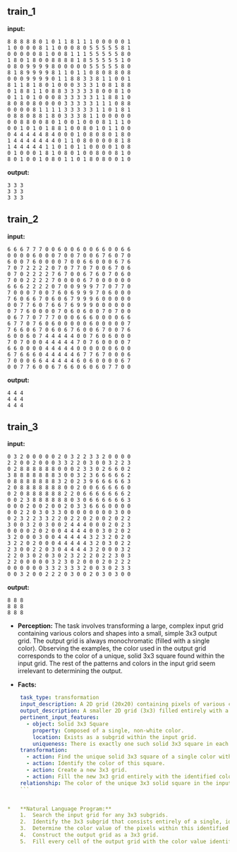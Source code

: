
## train_1

**input:**
```
8 8 8 8 8 0 1 0 1 1 8 1 1 1 0 0 0 0 0 1
1 0 0 0 0 8 1 1 0 0 0 8 0 5 5 5 5 5 8 1
0 0 0 0 0 8 1 0 0 8 1 1 1 5 5 5 5 5 8 0
1 8 0 1 8 0 0 8 8 8 8 1 8 5 5 5 5 5 1 0
0 8 0 9 9 9 9 8 0 0 0 0 0 5 5 5 5 5 8 0
8 1 8 9 9 9 9 8 1 1 0 1 1 0 8 0 8 8 0 8
0 0 0 9 9 9 9 0 1 1 8 8 3 3 8 1 1 0 0 1
8 1 1 8 1 8 0 1 0 0 0 3 3 3 1 0 8 1 8 8
0 1 8 8 1 1 0 8 8 3 3 3 3 3 8 0 0 8 1 0
0 1 1 0 1 0 0 0 8 3 3 3 3 3 1 1 8 8 1 0
8 0 8 0 8 0 0 0 0 3 3 3 3 3 1 1 1 0 8 8
0 0 0 0 8 1 1 1 1 3 3 3 3 3 1 1 0 1 8 1
0 8 8 0 8 8 1 8 0 3 3 3 8 1 1 0 0 0 0 0
0 0 8 8 0 0 8 0 1 0 0 1 0 0 0 8 1 1 1 0
0 0 1 0 1 0 1 8 8 1 0 0 8 0 1 0 1 1 0 0
0 4 4 4 4 4 8 4 0 0 0 1 0 8 0 8 0 1 8 0
1 4 4 4 4 4 4 4 0 1 1 0 8 0 0 0 0 8 1 8
1 4 4 4 4 4 1 1 0 1 0 1 1 0 0 0 0 1 0 8
0 1 0 0 0 1 8 1 0 8 0 1 0 0 8 0 0 8 1 0
8 0 1 0 0 1 0 8 0 1 1 0 1 8 0 8 0 0 1 0
```


**output:**
```
3 3 3
3 3 3
3 3 3
```


## train_2

**input:**
```
6 6 6 7 7 7 0 0 6 0 0 6 0 0 6 6 0 0 6 6
0 0 0 0 6 0 0 0 7 0 0 7 0 0 6 7 6 0 7 0
6 0 0 7 6 0 0 0 0 7 0 0 6 6 0 0 0 6 7 6
7 0 7 2 2 2 2 0 7 0 7 7 0 7 0 0 6 7 0 6
0 7 0 2 2 2 2 7 6 7 0 0 6 7 6 0 7 0 6 0
7 0 0 2 2 2 2 7 0 0 0 0 6 7 0 0 0 0 0 0
6 6 6 2 2 2 2 0 7 0 0 9 9 9 7 7 0 7 7 0
7 0 0 0 7 0 0 7 6 0 6 9 9 9 7 0 6 0 0 0
7 6 0 6 6 7 0 6 0 6 7 9 9 9 6 0 0 0 0 0
0 0 7 7 6 0 7 6 6 7 6 9 9 9 0 0 0 0 0 0
0 7 7 6 0 0 0 0 7 0 6 0 6 0 0 7 0 7 0 0
0 6 7 7 0 7 7 7 0 0 0 6 6 6 0 0 0 0 6 6
6 7 7 0 7 6 0 6 0 0 0 0 0 6 0 0 0 0 0 7
7 6 6 0 6 7 0 6 0 6 7 6 0 0 6 7 0 0 7 6
6 0 0 6 0 7 4 4 4 4 4 0 0 7 6 0 6 0 0 0
7 0 7 0 0 0 4 4 4 4 4 7 0 7 6 0 0 0 0 7
6 6 0 0 0 0 4 4 4 4 4 0 0 0 0 0 0 6 0 0
6 7 6 6 6 0 4 4 4 4 4 6 7 7 6 7 0 0 0 6
7 0 0 0 6 6 4 4 4 4 4 6 0 6 0 0 0 0 6 7
0 0 7 7 6 0 0 6 7 6 6 0 6 0 6 0 7 7 0 0
```


**output:**
```
4 4 4
4 4 4
4 4 4
```


## train_3

**input:**
```
0 3 2 0 0 0 0 0 2 0 3 2 2 3 3 2 0 0 0 0
2 2 0 0 2 0 0 0 3 3 2 2 0 3 0 0 3 2 2 3
0 2 8 8 8 8 8 8 0 0 0 2 3 3 0 2 6 6 0 2
3 8 8 8 8 8 8 8 3 0 0 3 2 3 6 6 6 6 6 2
0 8 8 8 8 8 8 8 3 2 0 2 3 9 6 6 6 6 6 3
2 0 8 8 8 8 8 8 8 0 0 2 0 0 6 6 6 6 6 0
0 2 0 8 8 8 8 8 8 2 2 0 6 6 6 6 6 6 6 2
0 0 2 3 8 8 8 8 8 8 0 3 0 6 6 6 6 6 6 3
0 0 0 2 0 0 2 0 0 2 0 3 3 6 6 6 0 0 0 0
0 0 2 2 0 3 0 3 3 0 0 0 0 0 0 0 0 3 0 0
0 2 3 2 2 3 3 2 2 0 2 2 0 2 0 0 2 0 2 2
3 0 0 3 2 0 3 0 0 2 4 4 4 0 0 0 2 0 2 3
0 0 0 0 2 0 2 0 0 4 4 4 4 0 0 3 0 2 0 2
3 2 0 0 0 3 0 0 4 4 4 4 4 3 2 3 2 0 2 0
3 2 2 0 2 0 0 0 4 4 4 4 4 3 2 0 3 0 2 2
2 3 0 0 2 2 0 3 0 4 4 4 4 3 2 0 0 0 3 2
2 2 0 3 0 2 0 3 0 2 3 2 2 2 0 2 2 3 0 3
2 2 0 0 0 0 0 3 2 3 0 2 0 0 0 2 0 2 2 2
0 0 0 0 0 0 3 3 2 3 3 3 2 0 0 3 0 2 3 3
0 0 3 2 0 0 2 2 2 0 3 0 0 2 0 3 0 3 0 0
```


**output:**
```
8 8 8
8 8 8
8 8 8
```

*   **Perception:** The task involves transforming a large, complex input grid containing various colors and shapes into a small, simple 3x3 output grid. The output grid is always monochromatic (filled with a single color). Observing the examples, the color used in the output grid corresponds to the color of a unique, solid 3x3 square found within the input grid. The rest of the patterns and colors in the input grid seem irrelevant to determining the output.

*   **Facts:**
    
```yaml
    task_type: transformation
    input_description: A 2D grid (20x20) containing pixels of various colors (0-9), forming different shapes and patterns.
    output_description: A smaller 2D grid (3x3) filled entirely with a single color.
    pertinent_input_features:
      - object: Solid 3x3 Square
        property: Composed of a single, non-white color.
        location: Exists as a subgrid within the input grid.
        uniqueness: There is exactly one such solid 3x3 square in each input grid example.
    transformation:
      - action: Find the unique solid 3x3 square of a single color within the input grid.
      - action: Identify the color of this square.
      - action: Create a new 3x3 grid.
      - action: Fill the new 3x3 grid entirely with the identified color.
    relationship: The color of the unique 3x3 solid square in the input determines the color of the 3x3 output grid.
    ```


*   **Natural Language Program:**
    1.  Search the input grid for any 3x3 subgrids.
    2.  Identify the 3x3 subgrid that consists entirely of a single, identical color (i.e., a solid-colored 3x3 square).
    3.  Determine the color value of the pixels within this identified 3x3 square.
    4.  Construct the output grid as a 3x3 grid.
    5.  Fill every cell of the output grid with the color value identified in step 3.
